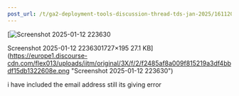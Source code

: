 ```yaml
---
post_url: /t/ga2-deployment-tools-discussion-thread-tds-jan-2025/161120/4
---
```

[![Screenshot 2025-01-12 223630](https://europe1.discourse-cdn.com/flex013/uploads/iitm/optimized/3X/f/2/f2485af8a009f815219a3df4bbdf15db1322608e_2_690x77.png)

Screenshot 2025-01-12 2236301727×195 27.1 KB](https://europe1.discourse-cdn.com/flex013/uploads/iitm/original/3X/f/2/f2485af8a009f815219a3df4bbdf15db1322608e.png "Screenshot 2025-01-12 223630")

  
i have included the email address still its giving error